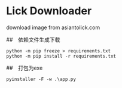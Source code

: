 # Lick Downloader

download image from asiantolick.com

##　依赖文件生成下载

```commandline
python -m pip freeze > requirements.txt
python -m pip install -r requirements.txt
```

##　打包为exe

```commandline
pyinstaller -F -w .\app.py
```